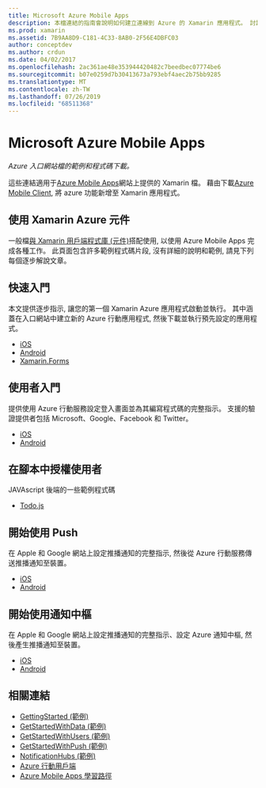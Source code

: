 ```yaml
---
title: Microsoft Azure Mobile Apps
description: 本檔連結的指南會說明如何建立連線到 Azure 的 Xamarin 應用程式。 討論如何使用 Xamarin Azure 元件、使用者和推播通知。
ms.prod: xamarin
ms.assetid: 7B9AA8D9-C181-4C33-8AB0-2F56E4DBFC03
author: conceptdev
ms.author: crdun
ms.date: 04/02/2017
ms.openlocfilehash: 2ac361ae48e353944420482c7beedbec07774be6
ms.sourcegitcommit: b07e0259d7b30413673a793ebf4aec2b75bb9285
ms.translationtype: MT
ms.contentlocale: zh-TW
ms.lasthandoff: 07/26/2019
ms.locfileid: "68511368"
---
```

# <a name="microsoft-azure-mobile-apps"></a>Microsoft Azure Mobile Apps

_Azure 入口網站檔的範例和程式碼下載。_

<!--
NOTE TO AUTHORS: this page is referenced from
https://azure.microsoft.com/develop/mobile/xamarin/
as https://developer xamarin com/guides/cross-platform/data-cloud/mobile-services/
A redirect has been put in place to /mobile-apps/ HOWEVER the /Resources/ .ZIP files are still located in /mobile-services/ so that the following permalinks don't break

The ZIPs in /Resources/ are also referenced by inbound links
Getting Started  http://go.microsoft.com/fwlink/p/?LinkId=331359
Get started with data   http://go.microsoft.com/fwlink/p/?LinkId=331302
Get started with push   http://go.microsoft.com/fwlink/p/?LinkId=331303
Get started with authentication http://go.microsoft.com/fwlink/p/?LinkId=331328
Get started with Notification Hubs  http://go.microsoft.com/fwlink/p/?LinkId=331329
Validate and modify data    http://go.microsoft.com/fwlink/p/?LinkId=331330
-->


這些連結適用于[Azure Mobile Apps](https://docs.microsoft.com/azure/app-service-mobile/)網站上提供的 Xamarin 檔。
藉由下載[Azure Mobile Client](https://www.nuget.org/packages/Microsoft.Azure.Mobile.Client/), 將 azure 功能新增至 Xamarin 應用程式。

## <a name="working-with-the-xamarin-azure-component"></a>使用 Xamarin Azure 元件

一般檔[與 Xamarin 用戶端程式庫 (元件)](https://docs.microsoft.com/azure/app-service-mobile/app-service-mobile-dotnet-how-to-use-client-library)搭配使用, 以使用 Azure Mobile Apps 完成各種工作。 此頁面包含許多範例程式碼片段, 沒有詳細的說明和範例, 請見下列每個逐步解說文章。

## <a name="getting-started"></a>快速入門

本文提供逐步指示, 讓您的第一個 Xamarin Azure 應用程式啟動並執行。
其中涵蓋在入口網站中建立新的 Azure 行動應用程式, 然後下載並執行預先設定的應用程式。

-  [iOS](https://docs.microsoft.com/azure/app-service-mobile/app-service-mobile-xamarin-ios-get-started/)
-  [Android](https://docs.microsoft.com/azure/app-service-mobile/app-service-mobile-xamarin-android-get-started/)
-  [Xamarin.Forms](https://docs.microsoft.com/azure/app-service-mobile/app-service-mobile-xamarin-forms-get-started)

<!--
## Validate, Modify and Augment Data in Scripts

Demonstrates how to add server-side scripts to Azure Mobile Services data tables to implement server-side validation and other functionality.

-  [iOS](https://azure.microsoft.com/documentation/articles/mobile-services-dotnet-how-to-use-client-library/#errors)
-  [Android](https://azure.microsoft.com/documentation/articles/mobile-services-dotnet-how-to-use-client-library/#errors)
-->

<!--
## Add Paging to Data

A quick example of paging large sets of data using Skip() and Take().

-  [iOS](https://azure.microsoft.com/documentation/articles/mobile-services-dotnet-how-to-use-client-library/#paging)
-  [Android](https://azure.microsoft.com/documentation/articles/mobile-services-dotnet-how-to-use-client-library/#paging)
-->

## <a name="get-started-with-users"></a>使用者入門

提供使用 Azure 行動服務設定登入畫面並為其編寫程式碼的完整指示。 支援的驗證提供者包括 Microsoft、Google、Facebook 和 Twitter。

-  [iOS](https://azure.microsoft.com/documentation/articles/app-service-mobile-xamarin-ios-get-started-users/)
-  [Android](https://azure.microsoft.com/documentation/articles/app-service-mobile-xamarin-android-get-started-users/)


## <a name="authorize-users-in-scripts"></a>在腳本中授權使用者

JAVAscript 後端的一些範例程式碼

-  [Todo.js](https://github.com/Azure/azure-mobile-apps-node/blob/master/samples/personal-table/tables/TodoItem.js#L38)


## <a name="get-started-with-push"></a>開始使用 Push

在 Apple 和 Google 網站上設定推播通知的完整指示, 然後從 Azure 行動服務傳送推播通知至裝置。

-  [iOS](https://docs.microsoft.com/azure/app-service-mobile/app-service-mobile-xamarin-ios-get-started-push)
-  [Android](https://docs.microsoft.com/azure/app-service-mobile/app-service-mobile-xamarin-android-get-started-push)


## <a name="get-started-with-notification-hubs"></a>開始使用通知中樞

在 Apple 和 Google 網站上設定推播通知的完整指示、設定 Azure 通知中樞, 然後產生推播通知至裝置。

-  [iOS](https://docs.microsoft.com/azure/notification-hubs/xamarin-notification-hubs-ios-push-notification-apns-get-started)
-  [Android](https://docs.microsoft.com/azure/notification-hubs/xamarin-notification-hubs-push-notifications-android-gcm)



## <a name="related-links"></a>相關連結

- [GettingStarted (範例)](https://github.com/xamarin/mobile-samples/tree/master/Azure/GettingStarted)
- [GetStartedWithData (範例)](https://github.com/xamarin/mobile-samples/tree/master/Azure/GetStartedWithData)
- [GetStartedWithUsers (範例)](https://github.com/xamarin/mobile-samples/tree/master/Azure/GetStartedWithUsers)
- [GetStartedWithPush (範例)](https://github.com/xamarin/mobile-samples/tree/master/Azure/GetStartedWithPush)
- [NotificationHubs (範例)](https://github.com/xamarin/mobile-samples/tree/master/Azure/NotificationHubs)
- [Azure 行動用戶端](https://www.nuget.org/packages/Microsoft.Azure.Mobile.Client/)
- [Azure Mobile Apps 學習路徑](https://azure.microsoft.com/documentation/learning-paths/appservice-mobileapps/)

<!--
- [ValidateModifyData (sample)](https://github.com/xamarin/mobile-samples/tree/master/Azure/ValidateModifyData)
-->
